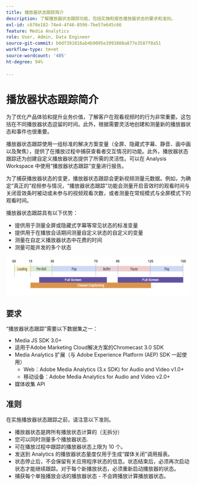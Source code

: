 ```yaml
---
title: 播放器状态跟踪简介
description: 了解播放器状态跟踪功能，包括实施和报告播放器状态的要求和准则。
exl-id: c678e182-74e4-4f46-8596-7be57e645c66
feature: Media Analytics
role: User, Admin, Data Engineer
source-git-commit: b6df391016ab4b9095e3993808a877e3587f0a51
workflow-type: tm+mt
source-wordcount: '405'
ht-degree: 94%

---
```


# 播放器状态跟踪简介

为了优化产品体验和提升业务价值，了解客户在观看视频时的行为非常重要。这包括在不同播放器状态逗留的时间。此外，根据需要灵活地创建和测量新的播放器状态和事件也很重要。

播放器状态跟踪使用一组标准的解决方案变量（全屏、隐藏式字幕、静音、画中画以及聚焦），提供了在播放过程中捕获查看者交互情况的功能。此外，播放器状态跟踪还为创建自定义播放器状态提供了所需的灵活性。可以在 Analysis Workspace 中使用“播放器状态跟踪”变量进行报告。

为了捕获播放器状态的变更，播放器状态跟踪会更新视频测量元数据。例如，为确定“真正的”视频参与情况，“播放器状态跟踪”功能会测量开启音效时的观看时间与关闭音效条时被动或未参与的视频观看次数，或者测量在常规模式与全屏模式下的观看时间。

播放器状态跟踪具有以下优势：

* 提供用于测量全屏或隐藏式字幕等常见状态的标准变量
* 提供用于在播放会话期间测量自定义状态的自定义的变量
* 测量在自定义播放器状态中花费的时间
* 测量可能并发的多个状态

![播放器状态跟踪](assets/player_state_tracking.png)

## 要求

“播放器状态跟踪”需要以下数据集之一：
* Media JS SDK 3.0+
* 适用于Adobe Marketing Cloud解决方案的Chromecast 3.0 SDK
* Media Analytics 扩展（与 Adobe Experience Platform (AEP) SDK 一起使用）
   * Web：Adobe Media Analytics (3.x SDK) for Audio and Video v1.0+
   * 移动设备：Adobe Media Analytics for Audio and Video v2.0+
* 媒体收集 API

## 准则

在实施播放器状态跟踪之前，请注意以下准则。

* 播放器状态是跨所有播放状态计算的（无拆分）
* 您可以同时测量多个播放器状态.
* 可在播放过程中跟踪的播放器状态上限为 10 个。
* 发送到 Analytics 的播放器状态量度仅用于生成“媒体关闭”调用报表。
* 状态停止后，不会保留有关应用程序状态的信息。状态结束后，必须再次启动状态才能继续跟踪。对于每个新播放状态，必须重新启动播放器的状态。
* 捕获每个单独播放会话的播放器状态 - 不会跨播放计算播放器状态。
